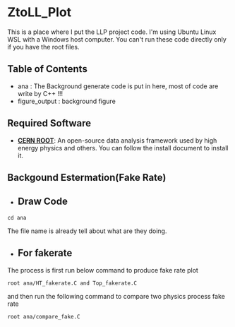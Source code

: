 # **ZtoLL_Plot**
This is a place where I put the LLP project code. I'm using Ubuntu Linux WSL with a Windows host computer.
You can't run these code directly only if you have the root files.
## **Table of Contents**
*  ana : The Background generate code is put in here, most of code are write by C++ !!!
*  figure_output : background figure

## **Required Software**
*  **[CERN ROOT](https://root.cern/install/)**: An open-source data analysis framework used by high energy physics and others. You can follow the install document to install it.

## **Backgound Estermation(Fake Rate)**
* ## **Draw Code**
```
cd ana
```
The file name is already tell about what are they doing.
* ## **For fakerate**
The process is first run below command to produce fake rate plot
```
root ana/HT_fakerate.C and Top_fakerate.C 
```
and then run the following command to compare two physics process fake rate
```
root ana/compare_fake.C 
```

